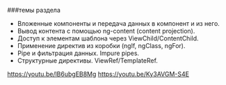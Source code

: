 ###темы раздела 

* Вложенные компоненты и передача данных в компонент и из него.
* Вывод контента с помощью ng-content (content projection).
* Доступ к элементам шаблона через ViewChild/ContentChild.
* Применение директив из коробки (ngIf, ngClass, ngFor).
* Pipe и фильтрация данных. Impure pipes.
* Структурные директивы. ViewRef/TemplateRef.

https://youtu.be/lB6ubgEB8Mg
https://youtu.be/Ky3AVGM-S4E
